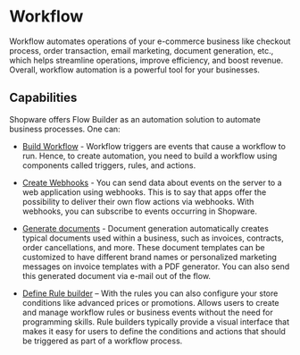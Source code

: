 # Workflow

Workflow automates operations of your e-commerce business like checkout process, order transaction, email marketing, document generation, etc., which helps streamline operations, improve efficiency, and boost revenue. Overall, workflow automation is a powerful tool for your businesses.

## Capabilities

Shopware offers Flow Builder as an automation solution to automate business processes. One can:

*	[Build Workflow](/docs/guides/plugins/apps/flow-builder/add-custom-flow-actions-from-app-system) - Workflow triggers are events that cause a workflow to run. Hence, to create automation, you need to build a workflow using components called triggers, rules, and actions.

*	[Create Webhooks](/docs/guides/plugins/apps/app-base-guide#webhooks) - You can send data about events on the server to a web application using webhooks. This is to say that apps offer the possibility to deliver their own flow actions via webhooks. With webhooks, you can subscribe to events occurring in Shopware.

*	[Generate documents](/docs/guides/plugins/plugins/checkout/document/add-custom-document-type#adding-a-generator) - Document generation automatically creates typical documents used within a business, such as invoices, contracts, order cancellations, and more. These document templates can be customized to have different brand names or personalized marketing messages on invoice templates with a PDF generator.  You can also send this generated document via e-mail out of the flow.

*	[Define Rule builder](/docs/guides/plugins/apps/rule-builder) – With the rules you can also configure your store conditions like advanced prices or promotions. Allows users to create and manage workflow rules or business events without the need for programming skills. Rule builders typically provide a visual interface that makes it easy for users to define the conditions and actions that should be triggered as part of a workflow process.
